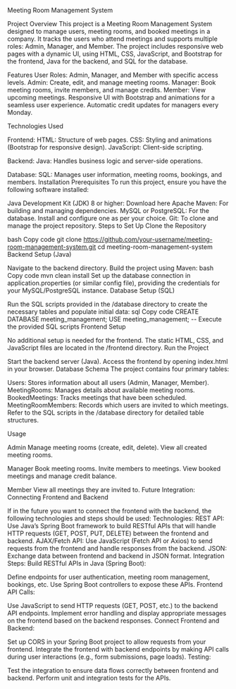 Meeting Room Management System

Project Overview
This project is a Meeting Room Management System designed to manage users, meeting rooms, and booked meetings in a company. It tracks the users who attend meetings and supports multiple roles: Admin, Manager, and Member. The project includes responsive web pages with a dynamic UI, using HTML, CSS, JavaScript, and Bootstrap for the frontend, Java for the backend, and SQL for the database.

Features
User Roles: Admin, Manager, and Member with specific access levels.
Admin: Create, edit, and manage meeting rooms.
Manager: Book meeting rooms, invite members, and manage credits.
Member: View upcoming meetings.
Responsive UI with Bootstrap and animations for a seamless user experience.
Automatic credit updates for managers every Monday.

Technologies Used

Frontend:
HTML: Structure of web pages.
CSS: Styling and animations (Bootstrap for responsive design).
JavaScript: Client-side scripting.

Backend:
Java: Handles business logic and server-side operations.

Database:
SQL: Manages user information, meeting rooms, bookings, and members.
Installation
Prerequisites
To run this project, ensure you have the following software installed:

Java Development Kit (JDK) 8 or higher: Download here
Apache Maven: For building and managing dependencies.
MySQL or PostgreSQL: For the database. Install and configure one as per your choice.
Git: To clone and manage the project repository.
Steps to Set Up
Clone the Repository

bash
Copy code
git clone https://github.com/your-username/meeting-room-management-system.git
cd meeting-room-management-system
Backend Setup (Java)

Navigate to the backend directory.
Build the project using Maven:
bash
Copy code
mvn clean install
Set up the database connection in application.properties (or similar config file), providing the credentials for your MySQL/PostgreSQL instance.
Database Setup (SQL)

Run the SQL scripts provided in the /database directory to create the necessary tables and populate initial data:
sql
Copy code
CREATE DATABASE meeting_management;
USE meeting_management;
-- Execute the provided SQL scripts
Frontend Setup

No additional setup is needed for the frontend. The static HTML, CSS, and JavaScript files are located in the /frontend directory.
Run the Project

Start the backend server (Java).
Access the frontend by opening index.html in your browser.
Database Schema
The project contains four primary tables:

Users: Stores information about all users (Admin, Manager, Member).
MeetingRooms: Manages details about available meeting rooms.
BookedMeetings: Tracks meetings that have been scheduled.
MeetingRoomMembers: Records which users are invited to which meetings.
Refer to the SQL scripts in the /database directory for detailed table structures.

Usage

Admin
Manage meeting rooms (create, edit, delete).
View all created meeting rooms.

Manager
Book meeting rooms.
Invite members to meetings.
View booked meetings and manage credit balance.

Member
View all meetings they are invited to.
Future Integration: Connecting Frontend and Backend

If in the future you want to connect the frontend with the backend, the following technologies and steps should be used:
Technologies:
REST API: Use Java’s Spring Boot framework to build RESTful APIs that will handle HTTP requests (GET, POST, PUT, DELETE) between the frontend and backend.
AJAX/Fetch API: Use JavaScript (Fetch API or Axios) to send requests from the frontend and handle responses from the backend.
JSON: Exchange data between frontend and backend in JSON format.
Integration Steps:
Build RESTful APIs in Java (Spring Boot):

Define endpoints for user authentication, meeting room management, bookings, etc.
Use Spring Boot controllers to expose these APIs.
Frontend API Calls:

Use JavaScript to send HTTP requests (GET, POST, etc.) to the backend API endpoints.
Implement error handling and display appropriate messages on the frontend based on the backend responses.
Connect Frontend and Backend:

Set up CORS in your Spring Boot project to allow requests from your frontend.
Integrate the frontend with backend endpoints by making API calls during user interactions (e.g., form submissions, page loads).
Testing:

Test the integration to ensure data flows correctly between frontend and backend.
Perform unit and integration tests for the APIs.
